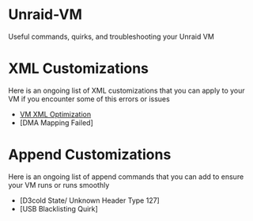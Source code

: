 # Unraid-VM
Useful commands, quirks, and troubleshooting your Unraid VM

# XML Customizations
Here is an ongoing list of XML customizations that you can apply to your VM if you encounter some of this errors or issues

* [VM XML Optimization](https://github.com/ekuseru-00/Unraid-VM/blob/main/VM-Optimized-XML)
* [DMA Mapping Failed]

# Append Customizations
Here is an ongoing list of append commands that you can add to ensure your VM runs or runs smoothly

* [D3cold State/ Unknown Header Type 127]
* [USB Blacklisting Quirk]

